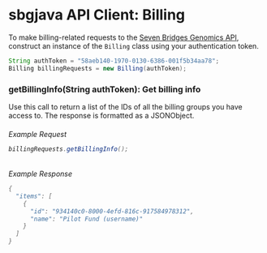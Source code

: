 # sbgjava API Client: Billing

To make billing-related requests to the [Seven Bridges Genomics API](https://docs.sbgenomics.com/display/developerhub/API%3A+Billing), construct an instance of the `Billing` class using your authentication token. 
```java
String authToken = "58aeb140-1970-0130-6386-001f5b34aa78";
Billing billingRequests = new Billing(authToken);
```

### getBillingInfo(String authToken): Get billing info

Use this call to return a list of the IDs of all the billing groups you have access to. The response is formatted as a JSONObject. 

<h6> Example Request

```java
billingRequests.getBillingInfo();
```

<h6> Example Response

```java
{
  "items": [
    {
      "id": "934140c0-8000-4efd-816c-917584978312",
      "name": "Pilot Fund (username)"
    }
  ]
}
```

